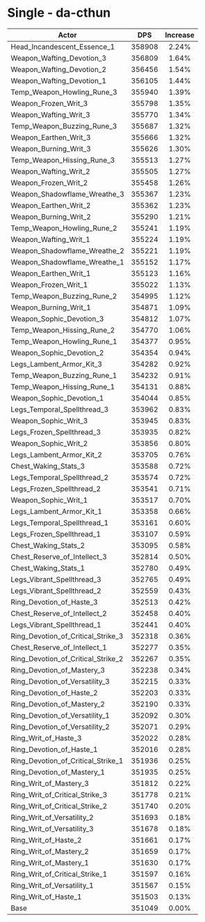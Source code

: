 # Single - da-cthun
| Actor | DPS | Increase |
|---|:---:|:---:|
|Head_Incandescent_Essence_1|358908|2.24%|
|Weapon_Wafting_Devotion_3|356809|1.64%|
|Weapon_Wafting_Devotion_2|356456|1.54%|
|Weapon_Wafting_Devotion_1|356105|1.44%|
|Temp_Weapon_Howling_Rune_3|355940|1.39%|
|Weapon_Frozen_Writ_3|355798|1.35%|
|Weapon_Wafting_Writ_3|355770|1.34%|
|Temp_Weapon_Buzzing_Rune_3|355687|1.32%|
|Weapon_Earthen_Writ_3|355666|1.32%|
|Weapon_Burning_Writ_3|355626|1.30%|
|Temp_Weapon_Hissing_Rune_3|355513|1.27%|
|Weapon_Wafting_Writ_2|355505|1.27%|
|Weapon_Frozen_Writ_2|355458|1.26%|
|Weapon_Shadowflame_Wreathe_3|355367|1.23%|
|Weapon_Earthen_Writ_2|355362|1.23%|
|Weapon_Burning_Writ_2|355290|1.21%|
|Temp_Weapon_Howling_Rune_2|355241|1.19%|
|Weapon_Wafting_Writ_1|355224|1.19%|
|Weapon_Shadowflame_Wreathe_2|355221|1.19%|
|Weapon_Shadowflame_Wreathe_1|355152|1.17%|
|Weapon_Earthen_Writ_1|355123|1.16%|
|Weapon_Frozen_Writ_1|355022|1.13%|
|Temp_Weapon_Buzzing_Rune_2|354995|1.12%|
|Weapon_Burning_Writ_1|354871|1.09%|
|Weapon_Sophic_Devotion_3|354812|1.07%|
|Temp_Weapon_Hissing_Rune_2|354770|1.06%|
|Temp_Weapon_Howling_Rune_1|354377|0.95%|
|Weapon_Sophic_Devotion_2|354354|0.94%|
|Legs_Lambent_Armor_Kit_3|354282|0.92%|
|Temp_Weapon_Buzzing_Rune_1|354232|0.91%|
|Temp_Weapon_Hissing_Rune_1|354131|0.88%|
|Weapon_Sophic_Devotion_1|354044|0.85%|
|Legs_Temporal_Spellthread_3|353962|0.83%|
|Weapon_Sophic_Writ_3|353945|0.83%|
|Legs_Frozen_Spellthread_3|353935|0.82%|
|Weapon_Sophic_Writ_2|353856|0.80%|
|Legs_Lambent_Armor_Kit_2|353705|0.76%|
|Chest_Waking_Stats_3|353588|0.72%|
|Legs_Temporal_Spellthread_2|353574|0.72%|
|Legs_Frozen_Spellthread_2|353541|0.71%|
|Weapon_Sophic_Writ_1|353517|0.70%|
|Legs_Lambent_Armor_Kit_1|353358|0.66%|
|Legs_Temporal_Spellthread_1|353161|0.60%|
|Legs_Frozen_Spellthread_1|353107|0.59%|
|Chest_Waking_Stats_2|353095|0.58%|
|Chest_Reserve_of_Intellect_3|352814|0.50%|
|Chest_Waking_Stats_1|352780|0.49%|
|Legs_Vibrant_Spellthread_3|352765|0.49%|
|Legs_Vibrant_Spellthread_2|352559|0.43%|
|Ring_Devotion_of_Haste_3|352513|0.42%|
|Chest_Reserve_of_Intellect_2|352458|0.40%|
|Legs_Vibrant_Spellthread_1|352441|0.40%|
|Ring_Devotion_of_Critical_Strike_3|352318|0.36%|
|Chest_Reserve_of_Intellect_1|352277|0.35%|
|Ring_Devotion_of_Critical_Strike_2|352267|0.35%|
|Ring_Devotion_of_Mastery_3|352238|0.34%|
|Ring_Devotion_of_Versatility_3|352215|0.33%|
|Ring_Devotion_of_Haste_2|352203|0.33%|
|Ring_Devotion_of_Mastery_2|352190|0.33%|
|Ring_Devotion_of_Versatility_1|352092|0.30%|
|Ring_Devotion_of_Versatility_2|352071|0.29%|
|Ring_Writ_of_Haste_3|352022|0.28%|
|Ring_Devotion_of_Haste_1|352016|0.28%|
|Ring_Devotion_of_Critical_Strike_1|351936|0.25%|
|Ring_Devotion_of_Mastery_1|351935|0.25%|
|Ring_Writ_of_Mastery_3|351812|0.22%|
|Ring_Writ_of_Critical_Strike_3|351778|0.21%|
|Ring_Writ_of_Critical_Strike_2|351740|0.20%|
|Ring_Writ_of_Versatility_2|351693|0.18%|
|Ring_Writ_of_Versatility_3|351678|0.18%|
|Ring_Writ_of_Haste_2|351661|0.17%|
|Ring_Writ_of_Mastery_2|351659|0.17%|
|Ring_Writ_of_Mastery_1|351630|0.17%|
|Ring_Writ_of_Critical_Strike_1|351597|0.16%|
|Ring_Writ_of_Versatility_1|351567|0.15%|
|Ring_Writ_of_Haste_1|351503|0.13%|
|Base|351049|0.00%|
